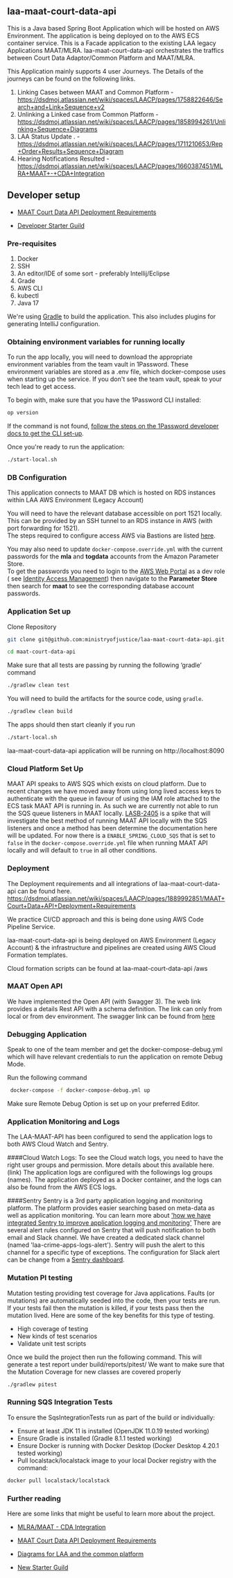 ## laa-maat-court-data-api

This is a Java based Spring Boot Application which will be hosted on AWS Environment. The application is being deployed on to the AWS ECS container service. This is a Facade application to the existing LAA legacy Applications MAAT/MLRA. laa-maat-court-data-api orchestrates the traffics between Court Data Adaptor/Common Platform and MAAT/MLRA.

This Application mainly supports 4 user Journeys. The Details of the journeys can be found on the following links.

1. Linking Cases between MAAT and Common Platform  - https://dsdmoj.atlassian.net/wiki/spaces/LAACP/pages/1758822646/Search+and+Link+Sequence+v2
2. Unlinking a Linked case from Common Platform - https://dsdmoj.atlassian.net/wiki/spaces/LAACP/pages/1858994261/Unlinking+Sequence+Diagrams
3. LAA Status Update . - https://dsdmoj.atlassian.net/wiki/spaces/LAACP/pages/1711210653/Rep+Order+Results+Sequence+Diagram
4. Hearing Notifications Resulted - https://dsdmoj.atlassian.net/wiki/spaces/LAACP/pages/1660387451/MLRA+MAAT+-+CDA+Integration


## Developer setup

* [MAAT Court Data API Deployment Requirements](https://dsdmoj.atlassian.net/wiki/spaces/LAACP/pages/1889992851/MAAT+Court+Data+API+Deployment+Requirements)

* [Developer Starter Guild](https://dsdmoj.atlassian.net/wiki/spaces/LAA/pages/1391460702/New+Hire+Check+List) 


### Pre-requisites

1. Docker
2. SSH
3. An editor/IDE of some sort - preferably Intellij/Eclipse
4. Grade
5. AWS CLI
6. kubectl
7. Java 17

We're using [Gradle](https://gradle.org/) to build the application. This also includes plugins for generating IntelliJ configuration.

### Obtaining environment variables for running locally

To run the app locally, you will need to download the appropriate environment variables from the team
vault in 1Password. These environment variables are stored as a .env file, which docker-compose uses
when starting up the service. If you don't see the team vault, speak to your tech lead to get access.

To begin with, make sure that you have the 1Password CLI installed:

```sh
op version
```

If the command is not found, [follow the steps on the 1Password developer docs to get the CLI set-up](https://developer.1password.com/docs/cli/get-started/).

Once you're ready to run the application:

```sh
./start-local.sh
```

### DB Configuration


This application connects to MAAT DB which is hosted on RDS instances within LAA AWS Environment (Legacy Account) 

You will need to have the relevant database accessible on port 1521 locally. This can be provided by an SSH tunnel to an
RDS instance in AWS (with port forwarding for 1521).  
The steps required to configure access AWS via Bastions are
listed [here](https://dsdmoj.atlassian.net/wiki/spaces/aws/pages/4584865935/AWS+-+).

You may also need to update `docker-compose.override.yml` with the current passwords for the **mla** and **togdata**
accounts from
the Amazon Parameter Store.  
To get the passwords you need to login to
the [AWS Web Portal](https://laa-shared-services.signin.aws.amazon.com/console) as a dev role (
see [Identity Access Management](https://dsdmoj.atlassian.net/wiki/spaces/LM/pages/293536178/Identity+Access+Management))
then navigate to the **Parameter Store** then search for **maat** to see the corresponding database account passwords.

### Application Set up

Clone Repository

```sh
git clone git@github.com:ministryofjustice/laa-maat-court-data-api.git

cd maat-court-data-api
```
Make sure that all tests are passing by running the following ‘gradle’ command  

```sh
./gradlew clean test
```
 You will need to build the artifacts for the source code, using `gradle`.

```sh
./gradlew clean build
```

The apps should then start cleanly if you run

```sh
./start-local.sh
```

laa-maat-court-data-api application will be running on http://localhost:8090 


### Cloud Platform Set Up 

MAAT API speaks to AWS SQS which exists on cloud platform. Due to recent changes we have moved away from using long lived access keys to authenticate with the queue in favour of using the IAM role attached to the ECS task MAAT API is running in.
As such we are currently not able to run the SQS queue listeners in MAAT locally. [LASB-2405](https://dsdmoj.atlassian.net/browse/LASB-2405) is a spike that will investigate the best method of running MAAT API locally with the SQS listeners and once a method has been determine the documentation here will be updated.
For now there is a `ENABLE_SPRING_CLOUD_SQS` that is set to `false` in the `docker-compose.override.yml` file when running MAAT API locally and will default to `true` in all other conditions.

### Deployment 

The Deployment requirements and all integrations of laa-maat-court-data-api can be found here. https://dsdmoj.atlassian.net/wiki/spaces/LAACP/pages/1889992851/MAAT+Court+Data+API+Deployment+Requirements

We practice CI/CD approach and this is being done using AWS Code Pipeline Service.

laa-maat-court-data-api  is being deployed on AWS Environment (Legacy Account) & the infrastructure and pipelines are created using AWS Cloud Formation templates.

Cloud formation scripts can be found at laa-maat-court-data-api /aws

### MAAT Open API
We have implemented the Open API (with Swagger 3). The web link provides a details Rest API with a schema definition. The link can only from local or from dev environment. The swagger link can be found from [here](http://localhost:8090/open-api/docs.html)  
  
  

### Debugging Application

Speak to one of the team member and get the docker-compose-debug.yml which will have  relevant credentials  to run the application on remote Debug Mode.

Run the following command
  
```sh
 docker-compose -f docker-compose-debug.yml up
```

Make sure Remote Debug Option is set up on your preferred Editor.


### Application Monitoring and Logs 

The LAA-MAAT-API has been configured to send the application logs to both AWS Cloud Watch and Sentry. 

####Cloud Watch Logs: 
To see the Cloud watch logs, you need to have the right user groups and permission. More details about this available here. (link) The application logs are configured with the followings log groups (names). 
The application deployed as a Docker container, and the logs can also be found from the AWS ECS logs. 

####Sentry 
Sentry is a 3rd party application logging and monitoring platform. The platform provides easier searching based on meta-data as well as application monitoring. You can learn more about ['how we have integrated Sentry to improve application logging and monitoring'](https://dsdmoj.atlassian.net/wiki/spaces/LAACP/pages/2139914261/Integrate+Sentry+to+improve+application+logging+and+monitoring)
There are several alert rules configured on Sentry that will push notification to both email and Slack channel. We have created a dedicated slack channel (named 'laa-crime-apps-logs-alert'). Sentry will push the alert to this channel for a specific type of exceptions. The configuration for Slack alert can be change from a [Sentry dashboard](https://sentry.io/settings/ministryofjustice/projects/laa-maat-court-data-api/alerts/).  

### Mutation PI testing 

Mutation testing providing test coverage for Java applications.
Faults (or mutations) are automatically seeded into the code, then your tests are run. If your tests fail then the mutation is killed, if your tests pass then the mutation lived.
Here are some of the key benefits for this type of testing. 
* High coverage of testing
* New kinds of test scenarios
* Validate unit test scripts

Once we build the project then run the following command. This will generate a test report under build/reports/pitest/ 
We want to make sure that the Mutation Coverage for new classes are covered properly 
```sh
./gradlew pitest
```

### Running SQS Integration Tests

To ensure the SqsIntegrationTests run as part of the build or individually:
* Ensure at least JDK 11 is installed (OpenJDK 11.0.19 tested working)
* Ensure Gradle is installed (Gradle 8.1.1 tested working)
* Ensure Docker is running with Docker Desktop (Docker Desktop 4.20.1 tested working)
* Pull localstack/localstack image to your local Docker registry with the command:
```sh
docker pull localstack/localstack
```

### Further reading
 

Here are some links that might be useful to learn more about the project. 

* [MLRA/MAAT - CDA Integration](https://dsdmoj.atlassian.net/wiki/spaces/LAACP/pages/1660387451/MLRA+MAAT+-+CDA+Integration) 

* [MAAT Court Data API Deployment Requirements](https://dsdmoj.atlassian.net/wiki/spaces/LAACP/pages/1889992851/MAAT+Court+Data+API+Deployment+Requirements) 
  
* [Diagrams for LAA and the common platform](https://dsdmoj.atlassian.net/wiki/spaces/LAACP/pages/1513128006/Diagrams)

* [New Starter Guild](https://dsdmoj.atlassian.net/wiki/spaces/LAA/pages/1391460702/New+Hire+Check+List)




